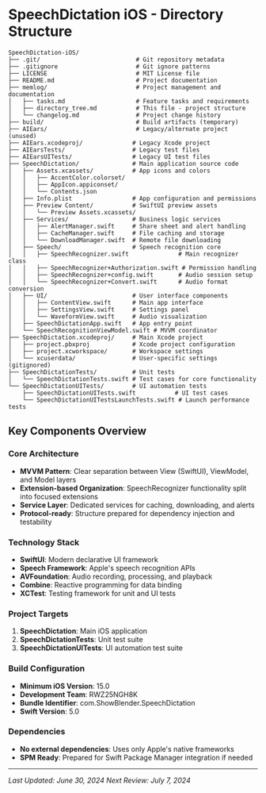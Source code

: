 # SpeechDictation iOS - Directory Structure

```
SpeechDictation-iOS/
├── .git/                           # Git repository metadata
├── .gitignore                      # Git ignore patterns
├── LICENSE                         # MIT License file
├── README.md                       # Project documentation
├── memlog/                         # Project management and documentation
│   ├── tasks.md                    # Feature tasks and requirements
│   ├── directory_tree.md           # This file - project structure
│   └── changelog.md                # Project change history
├── build/                          # Build artifacts (temporary)
├── AIEars/                         # Legacy/alternate project (unused)
├── AIEars.xcodeproj/              # Legacy Xcode project
├── AIEarsTests/                   # Legacy test files
├── AIEarsUITests/                 # Legacy UI test files
├── SpeechDictation/               # Main application source code
│   ├── Assets.xcassets/           # App icons and colors
│   │   ├── AccentColor.colorset/
│   │   ├── AppIcon.appiconset/
│   │   └── Contents.json
│   ├── Info.plist                 # App configuration and permissions
│   ├── Preview Content/           # SwiftUI preview assets
│   │   └── Preview Assets.xcassets/
│   ├── Services/                  # Business logic services
│   │   ├── AlertManager.swift     # Share sheet and alert handling
│   │   ├── CacheManager.swift     # File caching and storage
│   │   └── DownloadManager.swift  # Remote file downloading
│   ├── Speech/                    # Speech recognition core
│   │   ├── SpeechRecognizer.swift              # Main recognizer class
│   │   ├── SpeechRecognizer+Authorization.swift # Permission handling
│   │   ├── SpeechRecognizer+config.swift       # Audio session setup
│   │   └── SpeechRecognizer+Convert.swift      # Audio format conversion
│   ├── UI/                        # User interface components
│   │   ├── ContentView.swift      # Main app interface
│   │   ├── SettingsView.swift     # Settings panel
│   │   └── WaveformView.swift     # Audio visualization
│   ├── SpeechDictationApp.swift   # App entry point
│   └── SpeechRecognitionViewModel.swift # MVVM coordinator
├── SpeechDictation.xcodeproj/     # Main Xcode project
│   ├── project.pbxproj            # Xcode project configuration
│   ├── project.xcworkspace/       # Workspace settings
│   └── xcuserdata/                # User-specific settings (gitignored)
├── SpeechDictationTests/          # Unit tests
│   └── SpeechDictationTests.swift # Test cases for core functionality
└── SpeechDictationUITests/        # UI automation tests
    ├── SpeechDictationUITests.swift           # UI test cases
    └── SpeechDictationUITestsLaunchTests.swift # Launch performance tests
```

## Key Components Overview

### Core Architecture
- **MVVM Pattern**: Clear separation between View (SwiftUI), ViewModel, and Model layers
- **Extension-based Organization**: SpeechRecognizer functionality split into focused extensions
- **Service Layer**: Dedicated services for caching, downloading, and alerts
- **Protocol-ready**: Structure prepared for dependency injection and testability

### Technology Stack
- **SwiftUI**: Modern declarative UI framework
- **Speech Framework**: Apple's speech recognition APIs
- **AVFoundation**: Audio recording, processing, and playback
- **Combine**: Reactive programming for data binding
- **XCTest**: Testing framework for unit and UI tests

### Project Targets
1. **SpeechDictation**: Main iOS application
2. **SpeechDictationTests**: Unit test suite
3. **SpeechDictationUITests**: UI automation test suite

### Build Configuration
- **Minimum iOS Version**: 15.0
- **Development Team**: RWZ25NGH8K
- **Bundle Identifier**: com.ShowBlender.SpeechDictation
- **Swift Version**: 5.0

### Dependencies
- **No external dependencies**: Uses only Apple's native frameworks
- **SPM Ready**: Prepared for Swift Package Manager integration if needed

---

*Last Updated: June 30, 2024*
*Next Review: July 7, 2024* 